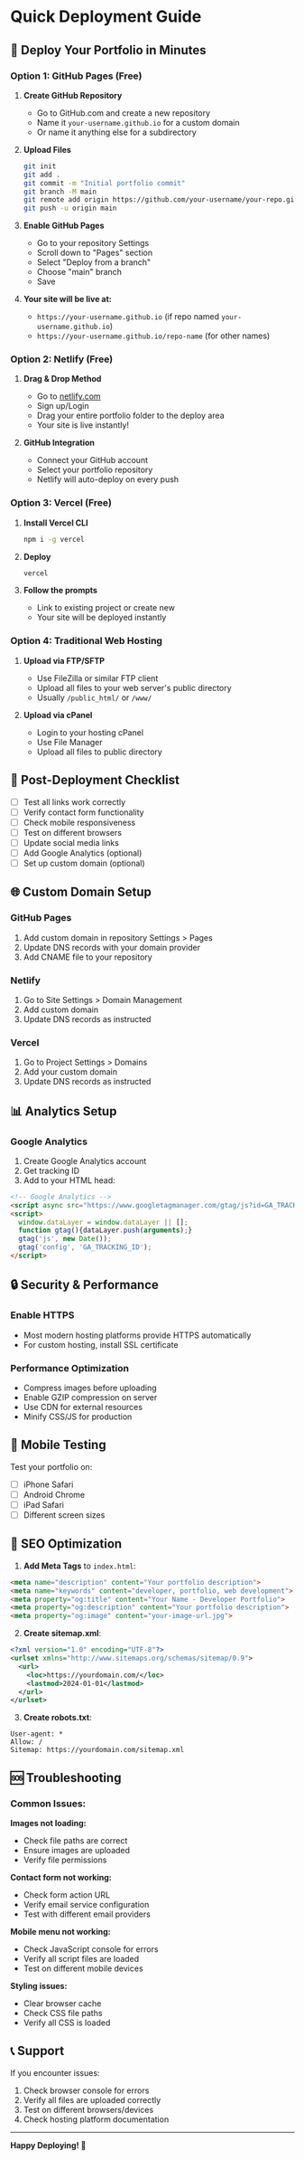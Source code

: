 # Quick Deployment Guide

## 🚀 Deploy Your Portfolio in Minutes

### Option 1: GitHub Pages (Free)

1. **Create GitHub Repository**
   - Go to GitHub.com and create a new repository
   - Name it `your-username.github.io` for a custom domain
   - Or name it anything else for a subdirectory

2. **Upload Files**
   ```bash
   git init
   git add .
   git commit -m "Initial portfolio commit"
   git branch -M main
   git remote add origin https://github.com/your-username/your-repo.git
   git push -u origin main
   ```

3. **Enable GitHub Pages**
   - Go to your repository Settings
   - Scroll down to "Pages" section
   - Select "Deploy from a branch"
   - Choose "main" branch
   - Save

4. **Your site will be live at:**
   - `https://your-username.github.io` (if repo named `your-username.github.io`)
   - `https://your-username.github.io/repo-name` (for other names)

### Option 2: Netlify (Free)

1. **Drag & Drop Method**
   - Go to [netlify.com](https://netlify.com)
   - Sign up/Login
   - Drag your entire portfolio folder to the deploy area
   - Your site is live instantly!

2. **GitHub Integration**
   - Connect your GitHub account
   - Select your portfolio repository
   - Netlify will auto-deploy on every push

### Option 3: Vercel (Free)

1. **Install Vercel CLI**
   ```bash
   npm i -g vercel
   ```

2. **Deploy**
   ```bash
   vercel
   ```

3. **Follow the prompts**
   - Link to existing project or create new
   - Your site will be deployed instantly

### Option 4: Traditional Web Hosting

1. **Upload via FTP/SFTP**
   - Use FileZilla or similar FTP client
   - Upload all files to your web server's public directory
   - Usually `/public_html/` or `/www/`

2. **Upload via cPanel**
   - Login to your hosting cPanel
   - Use File Manager
   - Upload all files to public directory

## 🔧 Post-Deployment Checklist

- [ ] Test all links work correctly
- [ ] Verify contact form functionality
- [ ] Check mobile responsiveness
- [ ] Test on different browsers
- [ ] Update social media links
- [ ] Add Google Analytics (optional)
- [ ] Set up custom domain (optional)

## 🌐 Custom Domain Setup

### GitHub Pages
1. Add custom domain in repository Settings > Pages
2. Update DNS records with your domain provider
3. Add CNAME file to your repository

### Netlify
1. Go to Site Settings > Domain Management
2. Add custom domain
3. Update DNS records as instructed

### Vercel
1. Go to Project Settings > Domains
2. Add your custom domain
3. Update DNS records as instructed

## 📊 Analytics Setup

### Google Analytics
1. Create Google Analytics account
2. Get tracking ID
3. Add to your HTML head:
```html
<!-- Google Analytics -->
<script async src="https://www.googletagmanager.com/gtag/js?id=GA_TRACKING_ID"></script>
<script>
  window.dataLayer = window.dataLayer || [];
  function gtag(){dataLayer.push(arguments);}
  gtag('js', new Date());
  gtag('config', 'GA_TRACKING_ID');
</script>
```

## 🔒 Security & Performance

### Enable HTTPS
- Most modern hosting platforms provide HTTPS automatically
- For custom hosting, install SSL certificate

### Performance Optimization
- Compress images before uploading
- Enable GZIP compression on server
- Use CDN for external resources
- Minify CSS/JS for production

## 📱 Mobile Testing

Test your portfolio on:
- [ ] iPhone Safari
- [ ] Android Chrome
- [ ] iPad Safari
- [ ] Different screen sizes

## 🎯 SEO Optimization

1. **Add Meta Tags** to `index.html`:
```html
<meta name="description" content="Your portfolio description">
<meta name="keywords" content="developer, portfolio, web development">
<meta property="og:title" content="Your Name - Developer Portfolio">
<meta property="og:description" content="Your portfolio description">
<meta property="og:image" content="your-image-url.jpg">
```

2. **Create sitemap.xml**:
```xml
<?xml version="1.0" encoding="UTF-8"?>
<urlset xmlns="http://www.sitemaps.org/schemas/sitemap/0.9">
  <url>
    <loc>https://yourdomain.com/</loc>
    <lastmod>2024-01-01</lastmod>
  </url>
</urlset>
```

3. **Create robots.txt**:
```
User-agent: *
Allow: /
Sitemap: https://yourdomain.com/sitemap.xml
```

## 🆘 Troubleshooting

### Common Issues:

**Images not loading:**
- Check file paths are correct
- Ensure images are uploaded
- Verify file permissions

**Contact form not working:**
- Check form action URL
- Verify email service configuration
- Test with different email providers

**Mobile menu not working:**
- Check JavaScript console for errors
- Verify all script files are loaded
- Test on different mobile devices

**Styling issues:**
- Clear browser cache
- Check CSS file paths
- Verify all CSS is loaded

## 📞 Support

If you encounter issues:
1. Check browser console for errors
2. Verify all files are uploaded correctly
3. Test on different browsers/devices
4. Check hosting platform documentation

---

**Happy Deploying! 🚀** 
